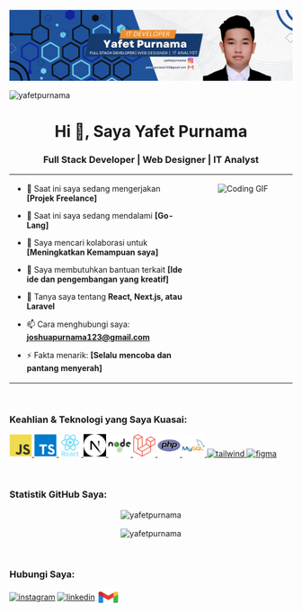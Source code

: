 <p align="center">
  <img src="img/banner-yafet.png" alt="Banner Yafet Purnama" />
</p>

<p align="left"> <img src="https://komarev.com/ghpvc/?username=yafetpurnama&label=Profile%20views&color=0e75b6&style=flat" alt="yafetpurnama" /> </p>
<h1 align="center">Hi 👋, Saya Yafet Purnama</h1>
<h3 align="center">Full Stack Developer | Web Designer | IT Analyst</h3>

<table>
  <tr>
    <td valign="top" width="65%">

- 🔭 Saat ini saya sedang mengerjakan **[Projek Freelance]**
- 🌱 Saat ini saya sedang mendalami **[Go-Lang]**
- 👯 Saya mencari kolaborasi untuk **[Meningkatkan Kemampuan saya]**
- 🤔 Saya membutuhkan bantuan terkait **[Ide ide dan pengembangan yang kreatif]**
- 💬 Tanya saya tentang **React, Next.js, atau Laravel**
- 📫 Cara menghubungi saya: **joshuapurnama123@gmail.com**
- ⚡ Fakta menarik: **[Selalu mencoba dan pantang menyerah]**

    </td>
    <td valign="top" width="35%">
      <p align="center">
        <img src="img/clock-dribble.gif" alt="Coding GIF" width="100%" />
      </p>
    </td>
  </tr>
</table>

<br>

<h3 align="left">Keahlian & Teknologi yang Saya Kuasai:</h3>
<p align="left">
    <a href="https://developer.mozilla.org/en-US/docs/Web/JavaScript" target="_blank" rel="noreferrer"> <img src="https://raw.githubusercontent.com/devicons/devicon/master/icons/javascript/javascript-original.svg" alt="javascript" width="40" height="40"/> </a>
    <a href="https://www.typescriptlang.org/" target="_blank" rel="noreferrer"> <img src="https://raw.githubusercontent.com/devicons/devicon/master/icons/typescript/typescript-original.svg" alt="typescript" width="40" height="40"/> </a>
    <a href="https://reactjs.org/" target="_blank" rel="noreferrer"> <img src="https://raw.githubusercontent.com/devicons/devicon/master/icons/react/react-original-wordmark.svg" alt="react" width="40" height="40"/> </a>
    <a href="https://nextjs.org/" target="_blank" rel="noreferrer"> <img src="https://raw.githubusercontent.com/devicons/devicon/master/icons/nextjs/nextjs-original.svg" alt="nextjs" width="40" height="40" style="filter: invert(1);"/> </a>
    <a href="https://nodejs.org" target="_blank" rel="noreferrer"> <img src="https://raw.githubusercontent.com/devicons/devicon/master/icons/nodejs/nodejs-original-wordmark.svg" alt="nodejs" width="40" height="40"/> </a>
    <a href="https://laravel.com/" target="_blank" rel="noreferrer"> <img src="https://raw.githubusercontent.com/devicons/devicon/master/icons/laravel/laravel-original.svg" alt="laravel" width="40" height="40"/> </a>
    <a href="https://www.php.net" target="_blank" rel="noreferrer"> <img src="https://raw.githubusercontent.com/devicons/devicon/master/icons/php/php-original.svg" alt="php" width="40" height="40"/> </a>
    <a href="https://www.mysql.com/" target="_blank" rel="noreferrer"> <img src="https://raw.githubusercontent.com/devicons/devicon/master/icons/mysql/mysql-original-wordmark.svg" alt="mysql" width="40" height="40"/> </a>
    <a href="https://tailwindcss.com/" target="_blank" rel="noreferrer"> <img src="https://www.vectorlogo.zone/logos/tailwindcss/tailwindcss-icon.svg" alt="tailwind" width="40" height="40"/> </a>
    <a href="https://www.figma.com/" target="_blank" rel="noreferrer"> <img src="https://www.vectorlogo.zone/logos/figma/figma-icon.svg" alt="figma" width="40" height="40"/> </a>
</p>

<br>

<h3 align="left">Statistik GitHub Saya:</h3>
<p align="center">
  <img align="center" src="https://github-readme-stats.vercel.app/api?username=yafetpurnama&show_icons=true&locale=en&theme=tokyonight" alt="yafetpurnama" />
</p>
<p align="center">
  <img align="center" src="https://github-readme-streak-stats.herokuapp.com/?user=yafetpurnama&theme=tokyonight" alt="yafetpurnama" />
</p>

<br>

<h3 align="left">Hubungi Saya:</h3>
<p align="left">
<a href="https://instagram.com/yafetpurnama" target="_blank"><img align="center" src="https://raw.githubusercontent.com/rahuldkjain/github-profile-readme-generator/master/src/images/icons/Social/instagram.svg" alt="instagram" height="30" width="40" /></a>
<a href="https://www.linkedin.com/in/yafet-purnama/" target="_blank"><img align="center" src="https://raw.githubusercontent.com/rahuldkjain/github-profile-readme-generator/master/src/images/icons/Social/linked-in-alt.svg" alt="linkedin" height="30" width="40" /></a>
<a href="mailto:joshuapurnama123@gmail.com" target="_blank"><img align="center" src="https://raw.githubusercontent.com/rahuldkjain/github-profile-readme-generator/master/src/images/icons/Social/gmail.svg" alt="gmail" height="30" width="40" /></a>
</p>